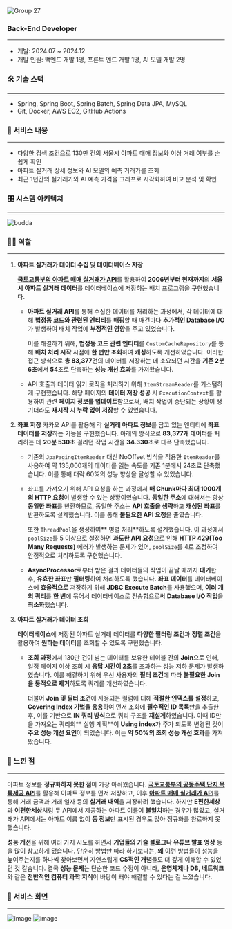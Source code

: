 ![Group 27](https://github.com/user-attachments/assets/6c05aa48-92a3-409b-af24-1945a17d6f42)

### **Back-End Developer**                        
---
- 개발: 2024.07 ~ 2024.12
- 개발 인원: 백엔드 개발 1명, 프론트 엔드 개발 1명, AI 모델 개발 2명

### 🛠 기술 스택

---
- Spring, Spring Boot, Spring Batch, Spring Data JPA, MySQL
- Git, Docker, AWS EC2, GitHub Actions

### 📖 서비스 내용

---

- 다양한 검색 조건으로 130만 건의 서울시 아파트 매매 정보와 이상 거래 여부를 손쉽게 확인
- 아파트 실거래 상세 정보와 AI 모델의 예측 거래가를 조회
- 최근 1년간의 실거래가와 AI 예측 가격을 그래프로 시각화하여 비교 분석 및 확인

### 🎛️ 시스템 아키텍쳐

---
![budda](https://github.com/user-attachments/assets/6bbdfee3-8502-49c7-8836-f9ab0e8ab3bb)

### 🙋‍♂️ 역할

---

1. **아파트 실거래가 데이터 수집 및 데이터베이스 저장**
    
    [**국토교통부의 아파트 매매 실거래가 API**](https://www.data.go.kr/data/15126469/openapi.do#/API%20%EB%AA%A9%EB%A1%9D/getRTMSDataSvcAptTrade)를 활용하여 **2006년부터 현재까지**의 **서울시 아파트 실거래 데이터**를 데이터베이스에 저장하는 배치 프로그램을 구현했습니다.
    
    - **아파트 실거래 API**를 통해 수집한 데이터를 처리하는 과정에서, 각 데이터에 대해 **법정동 코드와 관련된 엔티티**를 **매핑**할 때 매건마다 **추가적인 Database I/O**가 발생하여 배치 작업에 **부정적인 영향**을 주고 있었습니다.

      이를 해결하기 위해, **법정동 코드 관련 엔티티**를 `CustomCacheRepository`를 통해 **배치 처리 시작** 시점에 **한 번만 조회**하여 **캐싱**하도록 개선하였습니다. 이러한 접근 방식으로 **총 83,377**건의 데이터를 저장하는 데 소요되던 시간을 **기존 2분 6초**에서 **54**초로 단축하는 **성능 개선 효과**를 가져왔습니다.
    - API 호출과 데이터 읽기 로직을 처리하기 위해 `ItemStreamReader`를 커스텀하게 구현했습니다. 해당 페이지의 **데이터 저장 성공** 시 `ExecutionContext`를 활용하여 관련 **페이지 정보를 업데이트**함으로써, 배치 작업이 중단되는 상황이 생기더라도 **재시작 시 누락 없이 저장**할 수 있었습니다.
2. **좌표 저장**
카카오 API를 활용해 각 **실거래 아파트 정보**를 담고 있는 엔티티에 **좌표 데이터를 저장**하는 기능을 구현했습니다. 아래의 방식으로 **83,377개 데이터**를 처리하는 데 **20분 530초** 걸리던 작업 시간을 **34.330초**로 대폭 단축했습니다.
    - 기존의 `JpaPagingItemReader` 대신 NoOffset 방식을 적용한 `ItemReader`를 사용하여 약 135,000개의 데이터를 읽는 속도를 기존 1분에서 24초로 단축했습니다. 이를 통해 대략 60%의 성능 향상을 달성할 수 있었습니다.
    - 좌표를 가져오기 위해 API 요청을 하는 과정에서 **매 Chunk마다 최대 1000개의 HTTP 요청**이 발생할 수 있는 상황이였습니다. **동일한 주소**에 대해서는 항상 **동일한 좌표**를 반환하므로, 동일한 주소는 **API 호출을 생략**하고 **캐싱된 좌표**를 반환하도록 설계했습니다. 이를 통해 **불필요한 API 요청**을 줄였습니다.
            
        또한 `ThreadPool`을 생성하여** 병렬 처리**하도록 설계했습니다. 이 과정에서 `poolSize`를 5 이상으로 설정하면 **과도한 API 요청**으로 인해 **HTTP 429(Too Many Requests)** 에러가 발생하는 문제가 있어, `poolSize`를 4로 조정하여 안정적으로 처리하도록 구현했습니다.
    - **AsyncProcessor**로부터 받은 결과 데이터들의 작업이 끝날 때까지 **대기**한 후, **유효한 좌표**만 **필터링**하여 처리하도록 했습니다. **좌표 데이터**를 데이터베이스에 **효율적으로** 저장하기 위해 **JDBC Execute Batch**를 사용했으며, **여러 개의 쿼리**를 **한 번**에 묶어서 데이터베이스로 전송함으로써 **Database I/O 작업**을 **최소화**했습니다. 
3. **아파트 실거래가 데이터 조회**
    
   **데이터베이스**에 저장된 아파트 실거래 데이터를 **다양한 필터링 조건**과 **정렬 조건**을 활용하여 **원하는 데이터**를 조회할 수 있도록 구현했습니다.
    
    - **조회 과정**에서 130만 건이 넘는 데이터를 보유한 테이블 간의 **Join**으로 인해, 일정 페이지 이상 조회 시 **응답 시간이 2초**를 초과하는 성능 저하 문제가 발생하였습니다. 이를 해결하기 위해 우선 사용자의 **필터 조건**에 따라 **불필요한 Join을 동적으로 제거**하도록 쿼리를 개선하였습니다.

      더불어 **Join 및 필터 조건**에 사용되는 컬럼에 대해 **적절한 인덱스를 설정**하고, **Covering Index 기법을 응용**하여 먼저 조회에 **필수적인 ID 목록**만을 추출한 후, 이를 기반으로 **IN 쿼리 방식**으로 쿼리 구조를 **재설계**하였습니다. 이때 ID만을 가져오는 쿼리의** 실행 계획**이 **Using index**가 주가 되도록 변경된 것이 **주요 성능 개선 요인**이 되었습니다. 이는 **약 50%의 조회 성능 개선 효과**를 가져왔습니다.

### 🧐 느낀 점

---

아파트 정보를 **정규화하지 못한 점**이 가장 아쉬웠습니다. [**국토교통부의 공동주택 단지 목록제공 API**](https://www.data.go.kr/data/15057332/openapi.do)를 활용해 아파트 정보를 먼저 저장하고, 이후 [**아파트 매매 실거래가 API**](https://www.data.go.kr/data/15126469/openapi.do#/API%20%EB%AA%A9%EB%A1%9D/getRTMSDataSvcAptTrade)를 통해 거래 금액과 거래 일자 등의 **실거래 내역**을 저장하려 했습니다. 하지만 **E편한세상**과 **이편한세상**처럼 두 API에서 제공하는 아파트 이름이 **불일치**하는 경우가 많았고, 실거래가 API에서는 아파트 이름 없이 **동 정보**만 표시된 경우도 많아 정규화를 완료하지 못했습니다.

**성능 개선**을 위해 여러 가지 시도를 하면서 **기업들의 기술 블로그나 유튜브 발표 영상** 등을 많이 참고하게 됐습니다. 단순히 방법만 따라 하기보다는, **왜** 이런 방법들이 성능을 높여주는지를 하나씩 찾아보면서 자연스럽게 **CS적인 개념**들도 더 깊게 이해할 수 있었던 것 같습니다. 결국 **성능 문제**는 단순한 코드 수정이 아니라, **운영체제나 DB, 네트워크**와 같은 **전반적인 컴퓨터 과학 지식**이 바탕이 돼야 해결할 수 있다는 걸 느꼈습니다.

### 👀 서비스 화면
---
![image](https://github.com/user-attachments/assets/85d39dd6-19bc-40f9-b046-c36f16ad80d2)
![image](https://github.com/user-attachments/assets/b29d1486-28ba-4715-85d9-5cfffc97192d)


